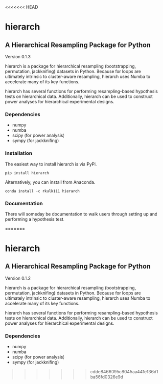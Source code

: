 <<<<<<< HEAD
# hierarch

## A Hierarchical Resampling Package for Python

Version 0.1.3

hierarch is a package for hierarchical resampling (bootstrapping, permutation, jackknifing) datasets in Python. Because for loops are ultimately intrinsic to cluster-aware resampling, hierarch uses Numba to accelerate many of its key functions.

hierarch has several functions for performing resampling-based hypothesis tests on hierarchical data. Additionally, hierarch can be used to construct power analyses for hierarchical experimental designs. 

### Dependencies
* numpy
* numba
* scipy (for power analysis)
* sympy (for jackknifing)

### Installation

The easiest way to install hierarch is via PyPi. 

```pip install hierarch```

Alternatively, you can install from Anaconda.

```conda install -c rkulk111 hierarch```

### Documentation

There will someday be documentation to walk users through setting up and performing a hypothesis test.


=======
# hierarch

## A Hierarchical Resampling Package for Python

Version 0.1.2

hierarch is a package for hierarchical resampling (bootstrapping, permutation, jackknifing) datasets in Python. Because for loops are ultimately intrinsic to cluster-aware resampling, hierarch uses Numba to accelerate many of its key functions.

hierarch has several functions for performing resampling-based hypothesis tests on hierarchical data. Additionally, hierarch can be used to construct power analyses for hierarchical experimental designs. 

### Dependencies
* numpy
* numba
* scipy (for power analysis)
* sympy (for jackknifing)

>>>>>>> cdde8466095c8045aa441e136d1ba56fd0326e9d
